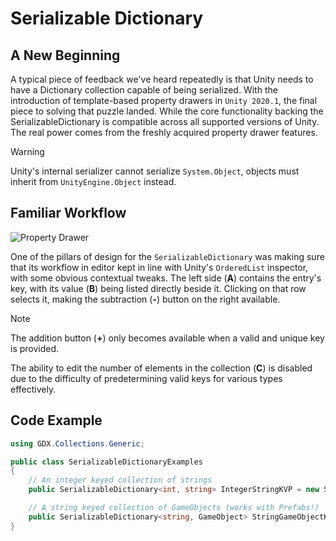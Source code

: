 # Serializable Dictionary

## A New Beginning

A typical piece of feedback we've heard repeatedly is that Unity needs to have a Dictionary collection capable of being serialized. With the introduction of template-based property drawers in `Unity 2020.1`, the final piece to solving that puzzle landed. While the core functionality backing the SerializableDictionary is compatible across all supported versions of Unity. The real power comes from the freshly acquired property drawer features.

> [!WARNING]
> Unity's internal serializer cannot serialize `System.Object`, objects must inherit from `UnityEngine.Object` instead.

## Familiar Workflow

![Property Drawer](/images/manual/features/serializable-dictionary/string-prefab.png)

One of the pillars of design for the `SerializableDictionary` was making sure that its workflow in editor kept in line with Unity's `OrderedList` inspector, with some obvious contextual tweaks. The left side (**A**) contains the entry's key, with its value (**B**) being listed directly beside it. Clicking on that row selects it, making the subtraction (**-**) button on the right available.  

> [!NOTE]
> The addition button (**+**) only becomes available when a valid and unique key is provided.

The ability to edit the number of elements in the collection (**C**) is disabled due to the difficulty of predetermining valid keys for various types effectively.

## Code Example

```csharp
using GDX.Collections.Generic;

public class SerializableDictionaryExamples
{
    // An integer keyed collection of strings
    public SerializableDictionary<int, string> IntegerStringKVP = new SerializableDictionary<int, string>();

    // A string keyed collection of GameObjects (works with Prefabs!)
    public SerializableDictionary<string, GameObject> StringGameObjectKVP = new SerializableDictionary<string, GameObject>();
}
```
